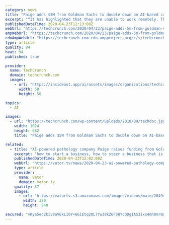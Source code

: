 ```yaml
---
category: news
title: "Paige adds $5M from Goldman Sachs to double down on AI-based cancer therapies"
excerpt: "“It has highlighted that they are unable to work remotely. The technology we have been building supports the pathology community’s ability to work safely and remotely, and can further accelerate their work through the use of AI technology. Because pathologists’ inability to work remotely is becoming more apparent, it is creating an ..."
publishedDateTime: 2020-04-23T12:13:00Z
webUrl: "https://techcrunch.com/2020/04/23/paige-adds-5m-from-goldman-sachs-to-double-down-on-ai-based-cancer-therapies/"
ampWebUrl: "https://techcrunch.com/2020/04/23/paige-adds-5m-from-goldman-sachs-to-double-down-on-ai-based-cancer-therapies/amp/"
cdnAmpWebUrl: "https://techcrunch-com.cdn.ampproject.org/c/s/techcrunch.com/2020/04/23/paige-adds-5m-from-goldman-sachs-to-double-down-on-ai-based-cancer-therapies/amp/"
type: article
quality: 84
heat: 94
published: true

provider:
  name: TechCrunch
  domain: techcrunch.com
  images:
    - url: "https://insideout.app/ai/assets/images/organizations/techcrunch.com-50x50.jpg"
      width: 50
      height: 50

topics:
  - AI

images:
  - url: "https://techcrunch.com/wp-content/uploads/2018/09/techdoc.jpg?w=1024"
    width: 1024
    height: 682
    title: "Paige adds $5M from Goldman Sachs to double down on AI-based cancer therapies"

related:
  - title: "AI-powered pathology company Paige raises funding from Goldman Sachs"
    excerpt: "how to start a business, how to steer a business that is in development and launching effectively, and how you can pioneer the use of this technology in a field that has traditionally not been very engineering and AI heavy.\" Castelblanco, meanwhile, has invested in numerous other businesses in different industries, including telecommunications ..."
    publishedDateTime: 2020-04-23T12:02:00Z
    webUrl: "https://vator.tv/news/2020-04-23-ai-powered-pathology-company-paige-raises-funding-from-goldman-sachs"
    type: article
    provider:
      name: Vator
      domain: vator.tv
    quality: 37
    images:
      - url: "https://vatortv.s3.amazonaws.com/images/videos/main/20494.jpg"
        width: 320
        height: 240

secured: "vKya5ec2kiv8aVEkLI0Y+6GiEtq2OL7Yw38kZ6F3HYcQDg1AS3ixx4mh0mrQd9YHXnStG4dA78AiucAUJ99OPkFaEZ7WGE/gAd1OjAaGXoVwvCRIo/wbXMFCgSN5YSZoFX2du+j5l+9jAKu7MXvOKjR2srsaPCYNvo7wZO3bRyelpntVrqRu6H4O2IL2UMCzlocEX6Mp6V0hUW88YyBNU0GTvDIYFc2WhtGRQlR235s8HYQgA7ewHuUadZ8e2lFIJM1bfri9lr80mwTlCOIyqes0VJTwgxd2E+jzX0ywgNj7CEVgkmYrK7voQXtMJG4c;QfuSGAwz5HO0vdn2MxW5eQ=="
---
```


